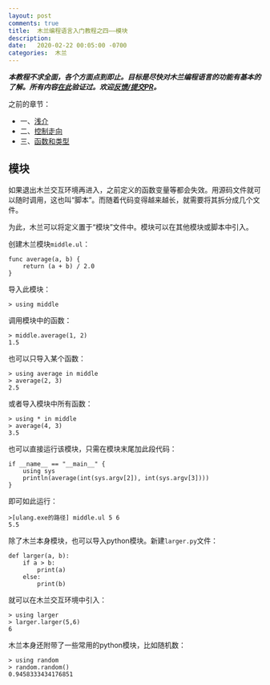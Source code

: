 ```yaml
---
layout: post
comments: true
title:  木兰编程语言入门教程之四——模块
description:
date:   2020-02-22 00:05:00 -0700
categories:  木兰
---
```


***本教程不求全面，各个方面点到即止。目标是尽快对木兰编程语言的功能有基本的了解。所有内容[在此](https://github.com/MulanRevive/bounty/issues/4)验证过。欢迎[反馈/提交PR](https://github.com/MulanRevive/bounty/tree/master/%E5%A4%8D%E7%8E%B0%E6%96%87%E6%A1%A3/%E7%94%A8%E6%88%B7%E6%89%8B%E5%86%8C)。***

之前的章节：

- 一、[浅介](https://zhuanlan.zhihu.com/p/104491745)
- 二、[控制走向](https://zhuanlan.zhihu.com/p/104548740)
- 三、[函数和类型](https://zhuanlan.zhihu.com/p/105687154)

## 模块

如果退出木兰交互环境再进入，之前定义的函数变量等都会失效。用源码文件就可以随时调用，这也叫“脚本”。而随着代码变得越来越长，就需要将其拆分成几个文件。

为此，木兰可以将定义置于“模块”文件中。模块可以在其他模块或脚本中引入。

创建木兰模块`middle.ul`：
```
func average(a, b) {
    return (a + b) / 2.0
}
```

导入此模块：
```
> using middle
```

调用模块中的函数：
```
> middle.average(1, 2)
1.5
```

也可以只导入某个函数：
```
> using average in middle
> average(2, 3)
2.5
```

或者导入模块中所有函数：
```
> using * in middle
> average(4, 3)
3.5
```

也可以直接运行该模块，只需在模块末尾加此段代码：
```
if __name__ == "__main__" {
    using sys
    println(average(int(sys.argv[2]), int(sys.argv[3])))
}
```
即可如此运行：
```
>[ulang.exe的路径] middle.ul 5 6
5.5
```

除了木兰本身模块，也可以导入python模块。新建`larger.py`文件：
```
def larger(a, b):
    if a > b:
        print(a)
    else:
        print(b)
```

就可以在木兰交互环境中引入：
```
> using larger
> larger.larger(5,6)
6
```

木兰本身还附带了一些常用的python模块，比如随机数：
```
> using random
> random.random()
0.9458333434176851
```
